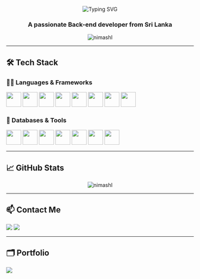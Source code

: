 <!-- Animated Intro -->
<p align="center">
  <img src="https://readme-typing-svg.herokuapp.com?font=Fira+Code&size=24&pause=1000&color=F7DF1E&center=true&vCenter=true&width=500&lines=Hi%2C+I'm+Nimash+Lakshitha;💻+Back-End+Developer+🚀" alt="Typing SVG" />
</p>

<!-- Subtitle -->
<h3 align="center">A passionate Back-end developer from Sri Lanka</h3>

<!-- Profile views -->
<p align="center"> 
  <img src="https://komarev.com/ghpvc/?username=nimashl&label=Profile%20views&color=0e75b6&style=flat" alt="nimashl" /> 
</p>

---

## 🛠️ Tech Stack

### 👨‍💻 Languages & Frameworks
<p align="left">
  <img src="https://cdn.jsdelivr.net/gh/devicons/devicon/icons/java/java-original.svg" width="40" height="40"/>
  <img src="https://cdn.jsdelivr.net/gh/devicons/devicon/icons/python/python-original.svg" width="40" height="40"/>
  <img src="https://cdn.jsdelivr.net/gh/devicons/devicon/icons/javascript/javascript-original.svg" width="40" height="40"/>
  <img src="https://cdn.jsdelivr.net/gh/devicons/devicon/icons/php/php-original.svg" width="40" height="40"/>
  <img src="https://cdn.jsdelivr.net/gh/devicons/devicon/icons/react/react-original-wordmark.svg" width="40" height="40"/>
  <img src="https://cdn.jsdelivr.net/gh/devicons/devicon/icons/html5/html5-original-wordmark.svg" width="40" height="40"/>
  <img src="https://cdn.jsdelivr.net/gh/devicons/devicon/icons/css3/css3-original-wordmark.svg" width="40" height="40"/>
  <img src="https://cdn.jsdelivr.net/gh/devicons/devicon/icons/bootstrap/bootstrap-plain-wordmark.svg" width="40" height="40"/>
</p>

### 🧰 Databases & Tools
<p align="left">
  <img src="https://cdn.jsdelivr.net/gh/devicons/devicon/icons/mysql/mysql-original-wordmark.svg" width="40" height="40"/>
  <img src="https://cdn.jsdelivr.net/gh/devicons/devicon/icons/postgresql/postgresql-original-wordmark.svg" width="40" height="40"/>
  <img src="https://cdn.jsdelivr.net/gh/devicons/devicon/icons/oracle/oracle-original.svg" width="40" height="40"/>
  <img src="https://www.svgrepo.com/show/303229/microsoft-sql-server-logo.svg" width="40" height="40"/>
  <img src="https://www.vectorlogo.zone/logos/getpostman/getpostman-icon.svg" width="40" height="40"/>
  <img src="https://cdn.jsdelivr.net/gh/devicons/devicon/icons/git/git-original.svg" width="40" height="40"/>
  <img src="https://cdn.jsdelivr.net/gh/devicons/devicon/icons/jenkins/jenkins-original.svg" width="40" height="40"/>
</p>

---

## 📈 GitHub Stats

<p align="center">
  <img src="https://github-readme-stats.vercel.app/api?username=nimashl&show_icons=true&theme=radical" alt="nimashl" />
</p>

---

## 📫 Contact Me

<p align="left">
  <a href="mailto:lakshithanimash22@gmail.com"><img src="https://img.shields.io/badge/Gmail-D14836?style=for-the-badge&logo=gmail&logoColor=white"></a>
  <a href="https://linkedin.com/in/lakshitha pathiranage" target="blank"><img src="https://img.shields.io/badge/LinkedIn-blue?style=for-the-badge&logo=linkedin&logoColor=white"></a>
</p>

---

## 🗂️ Portfolio

<p align="left">
  <a href="#"><img src="https://img.shields.io/badge/Visit%20My%20Portfolio-purple?style=for-the-badge&logo=web&logoColor=white" /></a>
</p>
